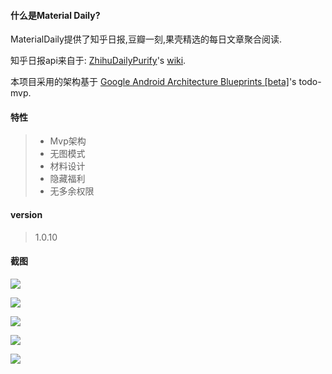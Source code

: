 #### 什么是Material Daily?

MaterialDaily提供了知乎日报,豆瓣一刻,果壳精选的每日文章聚合阅读.

知乎日报api来自于: [ZhihuDailyPurify](https://github.com/izzyleung/ZhihuDailyPurify)'s [wiki](https://github.com/izzyleung/ZhihuDailyPurify/wiki/%E7%9F%A5%E4%B9%8E%E6%97%A5%E6%8A%A5-API-%E5%88%86%E6%9E%90).

本项目采用的架构基于 [Google Android Architecture Blueprints [beta]](https://github.com/googlesamples/android-architecture)'s todo-mvp.
#### 特性
>* Mvp架构
>* 无图模式
>* 材料设计
>* 隐藏福利
>* 无多余权限

#### version

>1.0.10

#### 截图




![](http://upload-images.jianshu.io/upload_images/2189043-44394bc54129c984.png?imageMogr2/auto-orient/strip%7CimageView2/2/w/1240)

![](http://upload-images.jianshu.io/upload_images/2189043-6b6a71cf3e76e08b.png?imageMogr2/auto-orient/strip%7CimageView2/2/w/1240)

![](http://upload-images.jianshu.io/upload_images/2189043-d2f96ae029d224ef.png?imageMogr2/auto-orient/strip%7CimageView2/2/w/1240)

![](http://upload-images.jianshu.io/upload_images/2189043-ffdbc0a0fee8a7ee.png?imageMogr2/auto-orient/strip%7CimageView2/2/w/1240)

![](http://upload-images.jianshu.io/upload_images/2189043-88b2092e93c6de91.png?imageMogr2/auto-orient/strip%7CimageView2/2/w/1240)
